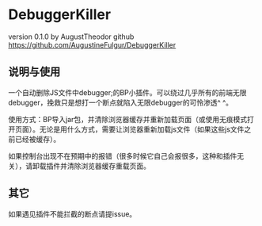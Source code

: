 # **DebuggerKiller**
version 0.1.0
by AugustTheodor
github https://github.com/AugustineFulgur/DebuggerKiller

## 说明与使用
一个自动删除JS文件中debugger;的BP小插件。可以绕过几乎所有的前端无限debugger，挽救只是想打一个断点就陷入无限debugger的可怜渗透^ ^。

使用方式：BP导入jar包，并清除浏览器缓存并重新加载页面（或使用无痕模式打开页面）。无论是用什么方式，需要让浏览器重新加载js文件（如果这些js文件之前已经被缓存）。

如果控制台出现不在预期中的报错（很多时候它自己会报很多，这种和插件无关），请卸载插件并清除浏览器缓存重载页面。

## 其它
如果遇见插件不能拦截的断点请提issue。
